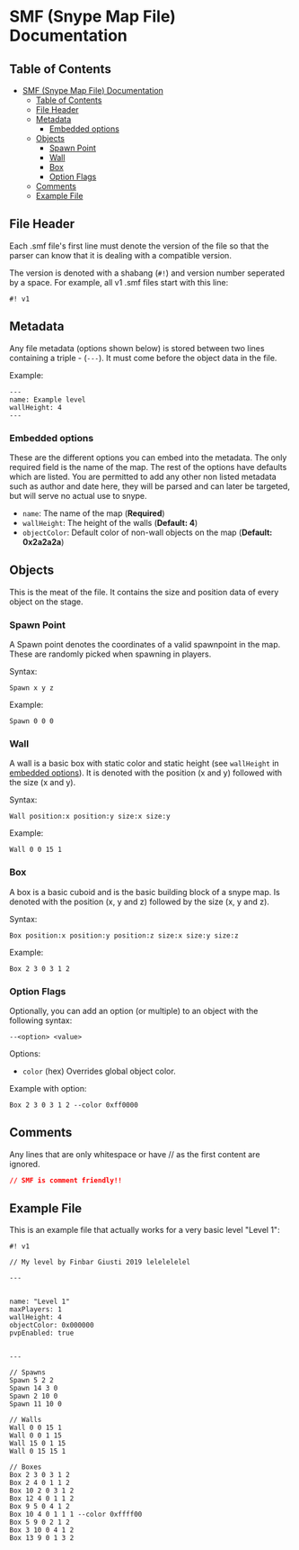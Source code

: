 # SMF (Snype Map File) Documentation

## Table of Contents

- [SMF (Snype Map File) Documentation](#smf-snype-map-file-documentation)
	- [Table of Contents](#table-of-contents)
	- [File Header](#file-header)
	- [Metadata](#metadata)
		- [Embedded options](#embedded-options)
	- [Objects](#objects)
		- [Spawn Point](#spawn-point)
		- [Wall](#wall)
		- [Box](#box)
		- [Option Flags](#option-flags)
	- [Comments](#comments)
	- [Example File](#example-file)

## File Header

Each .smf file's first line must denote the version of the file so that the parser can know that it is dealing with a compatible version.

The version is denoted with a shabang (`#!`) and version number seperated by a space. For example, all v1 .smf files start with this line:

```
#! v1
```

## Metadata

Any file metadata (options shown below) is stored between two lines containing a triple - (`---`). It must come before the object data in the file.

Example:

```
---
name: Example level
wallHeight: 4
---
```

### Embedded options

These are the different options you can embed into the metadata. The only required field is the name of the map. The rest of the options have defaults which are listed. You are permitted to add any other non listed metadata such as author and date here, they will be parsed and can later be targeted, but will serve no actual use to snype.

- `name`: The name of the map (**Required**)
- `wallHeight`: The height of the walls (**Default: 4**)
- `objectColor`: Default color of non-wall objects on the map (**Default: 0x2a2a2a**)

## Objects

This is the meat of the file. It contains the size and position data of every object on the stage.

### Spawn Point

A Spawn point denotes the coordinates of a valid spawnpoint in the map. These are randomly picked when spawning in players.

Syntax:

```
Spawn x y z
```

Example:

```
Spawn 0 0 0
```

### Wall

A wall is a basic box with static color and static height (see `wallHeight` in [embedded options](#embedded-options)). It is denoted with the position (x and y) followed with the size (x and y).

Syntax:

```
Wall position:x position:y size:x size:y
```

Example:

```
Wall 0 0 15 1
```

### Box

A box is a basic cuboid and is the basic building block of a snype map. Is denoted with the position (x, y and z) followed by the size (x, y and z).

Syntax:

```
Box position:x position:y position:z size:x size:y size:z
```

Example:

```
Box 2 3 0 3 1 2
```

### Option Flags

Optionally, you can add an option (or multiple) to an object with the following syntax:

```
--<option> <value>
```

Options:

- `color` (hex) Overrides global object color.

Example with option:

```
Box 2 3 0 3 1 2 --color 0xff0000
```

## Comments

Any lines that are only whitespace or have // as the first content are ignored.

```css
// SMF is comment friendly!!
```

## Example File

This is an example file that actually works for a very basic level "Level 1":

```
#! v1

// My level by Finbar Giusti 2019 lelelelelel

---


name: "Level 1"
maxPlayers: 1
wallHeight: 4
objectColor: 0x000000
pvpEnabled: true


---

// Spawns
Spawn 5 2 2
Spawn 14 3 0
Spawn 2 10 0
Spawn 11 10 0

// Walls
Wall 0 0 15 1
Wall 0 0 1 15
Wall 15 0 1 15
Wall 0 15 15 1

// Boxes
Box 2 3 0 3 1 2
Box 2 4 0 1 1 2
Box 10 2 0 3 1 2
Box 12 4 0 1 1 2
Box 9 5 0 4 1 2
Box 10 4 0 1 1 1 --color 0xffff00
Box 5 9 0 2 1 2
Box 3 10 0 4 1 2
Box 13 9 0 1 3 2
```
